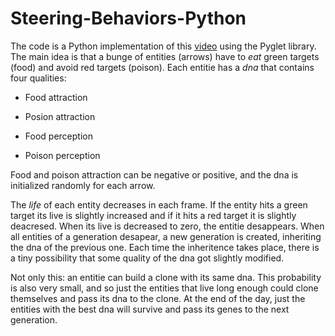 # Steering-Behaviors-Python
The code is a Python implementation of this [video]('https://www.youtube.com/watch?v=flxOkx0yLrY&t=') using the Pyglet library. The main idea is that a bunge of entities (arrows)
have to *eat* green targets (food) and avoid red targets (poison). Each entitie has a *dna* that contains four qualities:

* Food attraction

* Posion attraction

* Food perception

* Poison perception

Food and poison attraction can be negative or positive, and the dna is initialized randomly for each arrow.

The *life* of each entity decreases in each frame. If the entity hits a green target its live is slightly increased and if it hits a red target it is slightly deacresed. When its live
is decreased to zero, the entitie desappears. When all entities of a generation desapear, a new generation is created, inheriting the dna of the previous one. Each time
the inheritence takes place, there is a tiny possibility that some quality of the dna got slightly modified.

Not only this: an entitie can build a clone with its same dna. This probability is also very small, and so just the entities that live long enough could clone themselves and 
pass its dna to the clone. At the end of the day, just the entities with the best dna will survive and pass its genes to the next generation. 

